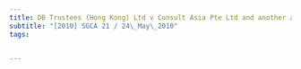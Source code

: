 ```yaml
---
title: DB Trustees (Hong Kong) Ltd v Consult Asia Pte Ltd and another appeal 
subtitle: "[2010] SGCA 21 / 24\_May\_2010"
tags:


---
```


